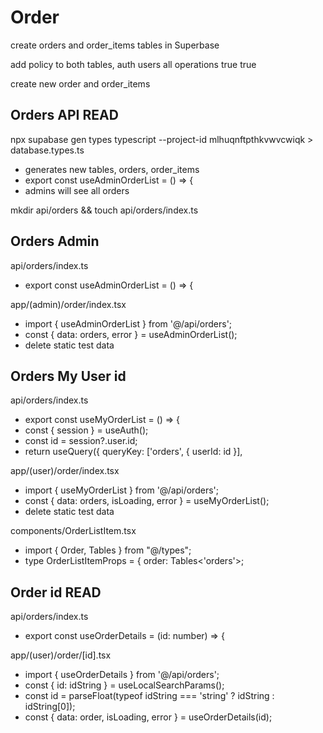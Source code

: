 # Order

create orders and order_items tables in Superbase

add policy to both tables, auth users all operations true true

create new order and order_items

## Orders API READ

npx supabase gen types typescript --project-id mlhuqnftpthkvwvcwiqk > database.types.ts
- generates new tables, orders, order_items
- export const useAdminOrderList = () => { 
- admins will see all orders

mkdir api/orders && touch api/orders/index.ts

## Orders Admin

api/orders/index.ts
- export const useAdminOrderList = () => {

app/(admin)/order/index.tsx
- import { useAdminOrderList } from '@/api/orders';
- const { data: orders, error } = useAdminOrderList();
- delete static test data

## Orders My User id

api/orders/index.ts
- export const useMyOrderList = () => {
- const { session } = useAuth();
- const id = session?.user.id;
- return useQuery({ queryKey: ['orders', { userId: id }],

app/(user)/order/index.tsx
- import { useMyOrderList } from '@/api/orders';
- const { data: orders, isLoading, error } = useMyOrderList();
- delete static test data

components/OrderListItem.tsx
- import { Order, Tables } from "@/types";
- type OrderListItemProps = { order: Tables<'orders'>;

## Order id READ

api/orders/index.ts
- export const useOrderDetails = (id: number) => {

app/(user)/order/[id].tsx
- import { useOrderDetails } from '@/api/orders';
- const { id: idString } = useLocalSearchParams();
- const id = parseFloat(typeof idString === 'string' ? idString : idString[0]);
- const { data: order, isLoading, error } = useOrderDetails(id);